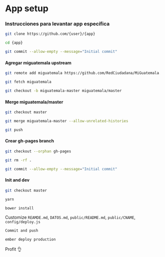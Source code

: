 # App setup

### Instrucciones para levantar app específica

```bash
git clone https://github.com/{user}/{app}

cd {app}

git commit --allow-empty --message="Initial commit"
```

#### Agregar miguatemala upstream

```bash
git remote add miguatemala https://github.com/RedCiudadana/MiGuatemala.git

git fetch miguatemala

git checkout -b miguatemala-master miguatemala/master
```

#### Merge miguatemala/master

```bash
git checkout master

git merge miguatemala-master --allow-unrelated-histories

git push
```

#### Crear gh-pages branch

```bash
git checkout --orphan gh-pages

git rm -rf .

git commit --allow-empty --message="Initial commit"
```

#### Init and dev

```bash
git checkout master

yarn

bower install
```

Customize `REAMDE.md`, `DATOS.md`, `public/README.md`, `public/CNAME`, `config/deploy.js`

```bash
Commit and push

ember deploy production
```

Profit :ok_hand:
